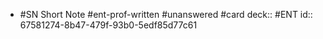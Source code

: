 - #SN Short Note #ent-prof-written #unanswered #card
  deck:: #ENT
  id:: 67581274-8b47-479f-93b0-5edf85d77c61
